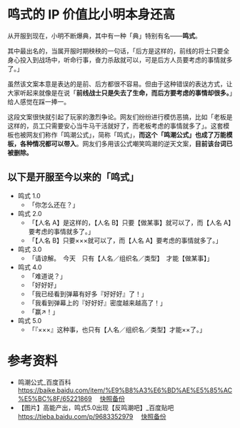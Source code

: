 # 鸣式的 IP 价值比小明本身还高

从开服到现在，小明不断爆典，其中有一种「典」特别有名——**鸣式**。

其中最出名的，当属开服时期秧秧的一句话，「后方是这样的，前线的将士只要全身心投入到战场中，听命行事，奋力杀敌就可以，可是后方人员要考虑的事情就多了。」

虽然该文案本意是表达的是前、后方都很不容易。但由于这种错误的表达方式，让大家听起来就像是在说「**前线战士只是失去了生命，而后方要考虑的事情却很多。**」给人感觉在踩一捧一。

这段文案很快就引起了玩家的激烈争论。网友们纷纷进行模仿恶搞，比如「老板是这样的，员工只需要安心当牛马干活就好了，而老板考虑的事情就多了」。这套模板也被网友们称作「鸣潮公式」，简称「鸣式」，**而这个「鸣潮公式」也成了万能模板，各种情况都可以带入**。网友们多用该公式嘲笑鸣潮的逆天文案，**目前该台词已被删除。**

## 以下是开服至今以来的「鸣式」

* 鸣式 1.0
  - 「你怎么还在？」
* 鸣式 2.0
  - 「【人名 A】是这样的，【人名 B】只要【做某事】就可以了，而【人名 A】要考虑的事情就多了。」
  - 「【人名 B】只要×××就可以了，而【人名 A】要考虑的事情就多了。」
* 鸣式 3.0
  - 「请谅解。　今天　只有【人名／组织名／类型】　才能【做某事】」
* 鸣式 4.0
  - 「难道说？」
  - 「好好好」
  - 「我已经看到弹幕有好多『好好好』了！」
  - 「我看到弹幕上的『好好好』密度越来越高了！」
  - 「赢↗！」
* 鸣式 5.0
  - 「『×××』这种事，也只有【人名／组织名／类型】才能××了。」

# 参考资料
* 鸣潮公式_百度百科 https://baike.baidu.com/item/%E9%B8%A3%E6%BD%AE%E5%85%AC%E5%BC%8F/65221869 　[快照备份](https://web.archive.org/web/20250502062245/https://baike.baidu.com/item/%E9%B8%A3%E6%BD%AE%E5%85%AC%E5%BC%8F/65221869)
* 【图片】高能产出，鸣式5.0出现【反鸣潮吧】_百度贴吧 https://tieba.baidu.com/p/9683352979 　[快照备份](https://web.archive.org/web/20250502062150/https://tieba.baidu.com/p/9683352979)
